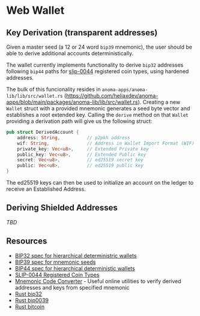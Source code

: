 # Web Wallet

## Key Derivation (transparent addresses)

Given a master seed (a 12 or 24 word `bip39` mnemonic), the user should be able to derive additional accounts deterministically.

The wallet currently implements functionality to derive `bip32` addresses following `bip44` paths for [slip-0044](https://github.com/satoshilabs/slips/blob/master/slip-0044.md) registered coin types, using hardened addresses.

The bulk of this funcionality resides in `anoma-apps/anoma-lib/lib/src/wallet.rs` (https://github.com/heliaxdev/anoma-apps/blob/main/packages/anoma-lib/lib/src/wallet.rs). Creating a new `Wallet` struct with a provided mnemonic generates a seed byte vector and establishes a root extended key. Calling the `derive` method on that `Wallet` providing a derivation path will give us the following struct:

```rust
pub struct DerivedAccount {
    address: String,          // p2pkh address
    wif: String,              // Address in Wallet Import Format (WIF)
    private_key: Vec<u8>,     // Extended Private key
    public_key: Vec<u8>,      // Extended Public key
    secret: Vec<u8>,          // ed25519 secret key
    public: Vec<u8>,          // ed25519 public key
}
```

The ed25519 keys can then be used to initialize an account on the ledger to receive an Established Address.

## Deriving Shielded Addresses

_TBD_

## Resources

- [BIP32 spec for hierarchical deterministric wallets](https://github.com/bitcoin/bips/blob/master/bip-0032.mediawiki)
- [BIP39 spec for mnemonic seeds](https://github.com/bitcoin/bips/blob/master/bip-0039.mediawiki)
- [BIP44 spec for hierarchical deterministic wallets](https://github.com/bitcoin/bips/blob/master/bip-0044.mediawiki)
- [SLIP-0044 Registered Coin Types](https://github.com/satoshilabs/slips/blob/master/slip-0044.md)
- [Mnemonic Code Converter](https://iancoleman.io/bip39/) - Useful online utilities to verify derived addresses and keys from specified mnemonic
- [Rust bip32](https://docs.rs/bip32/latest/bip32/)
- [Rust bip0039](https://github.com/koushiro/bip0039)
- [Rust bitcoin](https://github.com/rust-bitcoin/rust-bitcoin)
